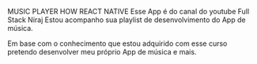 MUSIC PLAYER HOW REACT NATIVE
Esse App é do canal do youtube Full Stack Niraj
Estou acompanho sua playlist de desenvolvimento do App de música.

Em base com o conhecimento que estou adquirido com esse curso pretendo desenvolver meu
próprio App de música e mais.
